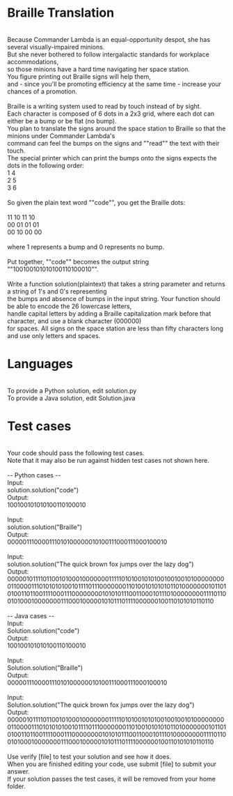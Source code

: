 Braille Translation
===================

<br>Because Commander Lambda is an equal-opportunity despot, she has several visually-impaired minions. 
<br>But she never bothered to follow intergalactic standards for workplace accommodations, 
<br>so those minions have a hard time navigating her space station. 
<br>You figure printing out Braille signs will help them, 
<br>and - since you'll be promoting efficiency at the same time - increase your chances of a promotion. 
<br>
<br>Braille is a writing system used to read by touch instead of by sight. 
<br>Each character is composed of 6 dots in a 2x3 grid, where each dot can either be a bump or be flat (no bump). 
<br>You plan to translate the signs around the space station to Braille so that the minions under Commander Lambda's 
<br>command can feel the bumps on the signs and ""read"" the text with their touch. 
<br>The special printer which can print the bumps onto the signs expects the dots in the following order:
<br>1 4
<br>2 5
<br>3 6
<br>
<br>So given the plain text word ""code"", you get the Braille dots:
<br>
<br>11 10 11 10
<br>00 01 01 01
<br>00 10 00 00
<br>
<br>where 1 represents a bump and 0 represents no bump.  
<br>Put together, ""code"" becomes the output string ""100100101010100110100010"".
<br>
<br>Write a function solution(plaintext) that takes a string parameter and returns a string of 1's and 0's representing 
<br>the bumps and absence of bumps in the input string. Your function should be able to encode the 26 lowercase letters, 
<br>handle capital letters by adding a Braille capitalization mark before that character, and use a blank character (000000) 
<br>for spaces. All signs on the space station are less than fifty characters long and use only letters and spaces.

Languages
=========

<br>To provide a Python solution, edit solution.py
<br>To provide a Java solution, edit Solution.java

Test cases
==========

<br>Your code should pass the following test cases.
<br>Note that it may also be run against hidden test cases not shown here.
<br>
<br>-- Python cases --
<br>Input:
<br>solution.solution("code")
<br>Output:
<br>    100100101010100110100010
<br>
<br>Input:
<br>solution.solution("Braille")
<br>Output:
<br>    000001110000111010100000010100111000111000100010
<br>
<br>Input:
<br>solution.solution("The quick brown fox jumps over the lazy dog")
<br>Output:
<br>    000001011110110010100010000000111110101001010100100100101000000000110000111010101010010111101110000000110100101010101101000000010110101001101100111100011100000000101010111001100010111010000000011110110010100010000000111000100000101011101111000000100110101010110110
<br>
<br>-- Java cases --
<br>Input:
<br>Solution.solution("code")
<br>Output:
<br>    100100101010100110100010
<br>
<br>Input:
<br>Solution.solution("Braille")
<br>Output:
<br>    000001110000111010100000010100111000111000100010
<br>
<br>Input:
<br>Solution.solution("The quick brown fox jumps over the lazy dog")
<br>Output:
<br>    000001011110110010100010000000111110101001010100100100101000000000110000111010101010010111101110000000110100101010101101000000010110101001101100111100011100000000101010111001100010111010000000011110110010100010000000111000100000101011101111000000100110101010110110
<br>
<br>Use verify [file] to test your solution and see how it does. 
<br>When you are finished editing your code, use submit [file] to submit your answer. 
<br>If your solution passes the test cases, it will be removed from your home folder.
<br>